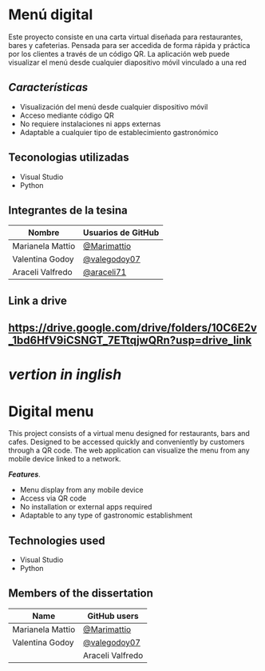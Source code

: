 # **Menú digital**

Este proyecto consiste en una carta virtual diseñada para restaurantes, bares y cafeterias. Pensada para ser accedida de forma rápida y práctica por los clientes a través de un código QR. La aplicación web puede visualizar el menú desde cualquier diapositivo móvil vinculado a una red

## ***Características***
- Visualización del menú desde cualquier dispositivo móvil
- Acceso mediante código QR
- No requiere instalaciones ni apps externas
- Adaptable a cualquier tipo de establecimiento gastronómico
## Teconologias utilizadas
- Visual Studio
- Python
## Integrantes de la tesina  

|     Nombre    |    Usuarios de GitHub                                      |
| ----------------- | ------------------------------------------------------------------ |
| Marianela Mattio  | [@Marimattio](https://www.github.com/Marimattio)|
| Valentina Godoy | [@valegodoy07](https://www.github.com/valegodoy07)| |
| Araceli Valfredo | [@araceli71](https://www.github.com/araceli71)| |

## Link a drive
https://drive.google.com/drive/folders/10C6E2v_1bd6HfV9iCSNGT_7ETtqjwQRn?usp=drive_link
-----------------------------------------------------------------------------------------
# *vertion in inglish*
# **Digital menu**

This project consists of a virtual menu designed for restaurants, bars and cafes. Designed to be accessed quickly and conveniently by customers through a QR code. The web application can visualize the menu from any mobile device linked to a network.

***Features***.
- Menu display from any mobile device
- Access via QR code
- No installation or external apps required
- Adaptable to any type of gastronomic establishment
## Technologies used
- Visual Studio
- Python
## Members of the dissertation  

| Name | GitHub users |
| ----------------- | ------------------------------------------------------------------ |
| Marianela Mattio | [@Marimattio](https://www.github.com/Marimattio)|
| Valentina Godoy | [@valegodoy07](https://www.github.com/valegodoy07)|
| | Araceli Valfredo | [@araceli71](https://www.github.com/araceli71)| | | |

